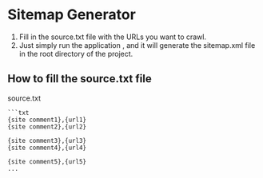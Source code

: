 # Sitemap Generator

1. Fill in the source.txt file with the URLs you want to crawl.
2. Just simply run the application , and it will generate the sitemap.xml file in the root directory of the project.

## How to fill the source.txt file
source.txt
```
```txt
{site comment1},{url1}
{site comment2},{url2}

{site comment3},{url3}
{site comment4},{url4}

{site comment5},{url5}
...
```
